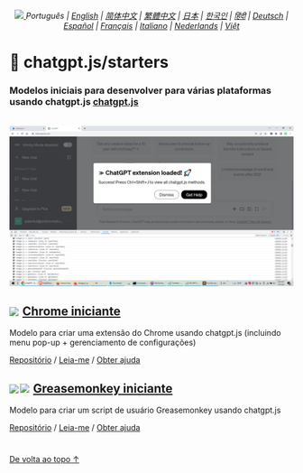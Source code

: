 <a id="top"></a>

<div align="center">
    <h6>
        <a href="https://github.com/KudoAI/chatgpt.js/tree/main/starters/docs">
            <picture>
                <source type="image/svg+xml" media="(prefers-color-scheme: dark)" srcset="https://assets.chatgptjs.org/images/icons/earth/white/icon32.svg?v=e638eac">
               <img height=14 src="https://assets.chatgptjs.org/images/icons/earth/black/icon32.svg?v=e638eac">
            </picture>
        </a> Português | <a href="../..#readme">English</a> | <a href="../zh-cn#readme">简体中文</a> | <a href="../zh-tw#readme">繁體中文</a> | <a href="../ja#readme">日本</a> | <a href="../ko#readme">한국인</a> | <a href="../hi#readme">हिंदी</a> | <a href="../de#readme">Deutsch</a> | <a href="../es#readme">Español</a> | <a href="../fr#readme">Français</a> | <a href="../it#readme">Italiano</a> | <a href="../nl#readme">Nederlands</a> | <a href="../vi#readme">Việt</a>
    </h6>
</div>

# 🚀 chatgpt.js/starters

### Modelos iniciais para desenvolver para várias plataformas usando chatgpt.js <a href="https://github.com/KudoAI/chatgpt.js">chatgpt.js</a>

<br>

<img src="../../chrome/images/screenshots/extension-loaded.png">

<h2><a href="../../chrome"><img style="margin: 0 2px -1px 0" height=18 src="https://assets.chatgptjs.org/images/icons/platforms/chrome/icon32.png?v=e638eac"></a> <a href="../../chrome">Chrome iniciante</a></h2>

Modelo para criar uma extensão do Chrome usando chatgpt.js (incluindo menu pop-up + gerenciamento de configurações)

[Repositório](https://github.com/KudoAI/chatgpt.js-chrome-starter) / [Leia-me](../../chrome/docs/pt#readme) / [Obter ajuda](https://github.com/KudoAI/chatgpt.js-chrome-starter/issues)

<h2><a href="../../greasemonkey"><img style="margin: 0 2px -0.065rem 0" height=19 src="https://assets.chatgptjs.org/images/icons/platforms/tampermonkey/icon28.png?v=e638eac"><img style="margin: 0 2px -0.035rem 1px" height=19.5 src="https://assets.chatgptjs.org/images/icons/platforms/violentmonkey/icon25.png?v=e638eac"></a> <a href="../../greasemonkey">Greasemonkey iniciante</a></h2>

Modelo para criar um script de usuário Greasemonkey usando chatgpt.js

[Repositório](https://github.com/KudoAI/chatgpt.js-greasemonkey-starter) / [Leia-me](../../greasemonkey#readme) / [Obter ajuda](https://github.com/KudoAI/chatgpt.js-greasemonkey-starter/issues)

#

[De volta ao topo ↑](#top)
